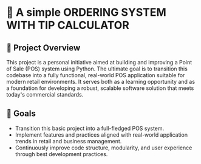 # 📁 A simple ORDERING SYSTEM WITH TIP CALCULATOR

## 📌 Project Overview
This project is a personal initiative aimed at building and improving a Point of Sale (POS) system using Python. The ultimate goal is to transition this codebase into a fully functional, real-world POS application suitable for modern retail environments. It serves both as a learning opportunity and as a foundation for developing a robust, scalable software solution that meets today's commercial standards.

## 🎯 Goals
- Transition this basic project into a full-fledged POS system.
- Implement features and practices aligned with real-world application trends in retail and business management.
- Continuously improve code structure, modularity, and user experience through best development practices.
